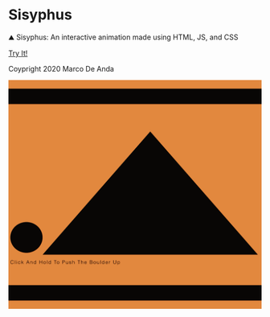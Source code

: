 # Sisyphus
⛰️ Sisyphus: An interactive animation made using HTML, JS, and CSS

<a href="https://marcodeanda.github.io/sisyphus">Try It!</a>

Coypright 2020 Marco De Anda

![alt text](https://github.com/marcodeanda/sisyphus/blob/marcodeanda-interactive-animation/sisyphus.gif?raw=true)

